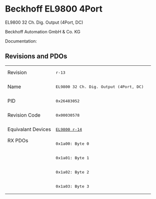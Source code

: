 # Beckhoff EL9800 4Port

EL9800 32 Ch. Dig. Output (4Port, DC)

Beckhoff Automation GmbH & Co. KG

Documentation: <a href=""></a>

## Revisions and PDOs
<table>
<tr >
<td class="first">Revision</td>
<td ><pre>r-13</pre></td>
</tr>
<tr >
<td class="first">Name</td>
<td ><pre>EL9800 32 Ch. Dig. Output (4Port, DC)</pre></td>
</tr>
<tr >
<td class="first">PID</td>
<td ><pre>0x26483052</pre></td>
</tr>
<tr >
<td class="first">Revision Code</td>
<td ><pre>0x00030578</pre></td>
</tr>
<tr >
<td class="first">Equivalant Devices</td>
<td ><pre><a href="EL9800">EL9800 r-14</a></pre></td>
</tr>
<tr class="rxpdo pdosection">
<td class="first" rowspan=4 valign=top>RX PDOs</td>
<td><pre>0x1a00: Byte 0</pre></td>
<td></td>
</tr>
<tr class="rxpdo pdosection">
<td ><pre>0x1a01: Byte 1</pre></td>
</tr>
<tr class="rxpdo pdosection">
<td ><pre>0x1a02: Byte 2</pre></td>
</tr>
<tr class="rxpdo pdosection">
<td ><pre>0x1a03: Byte 3</pre></td>
</tr>
</table>
